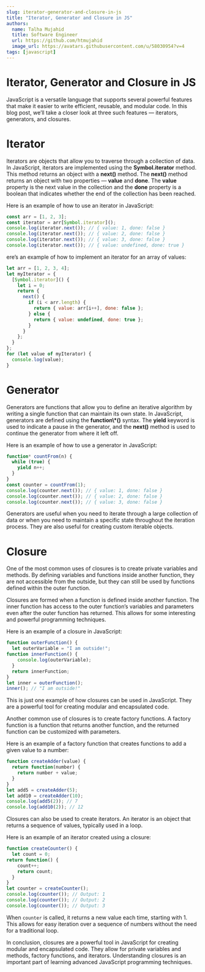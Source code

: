 ```yaml
---
slug: iterator-generator-and-closure-in-js
title: "Iterator, Generator and Closure in JS"
authors:
  name: Talha Mujahid
  title: Software Engineer
  url: https://github.com/htmujahid
  image_url: https://avatars.githubusercontent.com/u/58030954?v=4
tags: [javascript]
---
```


Iterator, Generator and Closure in JS
=====================================

JavaScript is a versatile language that supports several powerful features that make it easier to write efficient, reusable, and modular code. In this blog post, we’ll take a closer look at three such features — iterators, generators, and closures.
<!-- truncate -->

Iterator
========

Iterators are objects that allow you to traverse through a collection of data. In JavaScript, iterators are implemented using the **Symbol.iterator** method. This method returns an object with a **next()** method. The **next()** method returns an object with two properties — **value** and **done**. The **value** property is the next value in the collection and the **done** property is a boolean that indicates whether the end of the collection has been reached.

Here is an example of how to use an iterator in JavaScript:

```js
const arr = [1, 2, 3];  
const iterator = arr[Symbol.iterator]();  
console.log(iterator.next()); // { value: 1, done: false }  
console.log(iterator.next()); // { value: 2, done: false }  
console.log(iterator.next()); // { value: 3, done: false }  
console.log(iterator.next()); // { value: undefined, done: true }
```

ere’s an example of how to implement an iterator for an array of values:

```js
let arr = [1, 2, 3, 4];  
let myIterator = {  
  [Symbol.iterator]() {  
    let i = 0;  
    return {  
      next() {  
        if (i < arr.length) {  
          return { value: arr[i++], done: false };  
        } else {  
          return { value: undefined, done: true };  
        }  
      }  
    };  
  }  
};  
for (let value of myIterator) {  
  console.log(value);  
}
```

Generator
=========

Generators are functions that allow you to define an iterative algorithm by writing a single function that can maintain its own state. In JavaScript, generators are defined using the **function\\*()** syntax. The **yield** keyword is used to indicate a pause in the generator, and the **next()** method is used to continue the generator from where it left off.

Here is an example of how to use a generator in JavaScript:

```js
function* countFrom(n) {  
  while (true) {  
    yield n++;  
  }  
}  
const counter = countFrom(1);  
console.log(counter.next()); // { value: 1, done: false }  
console.log(counter.next()); // { value: 2, done: false }  
console.log(counter.next()); // { value: 3, done: false }
```

Generators are useful when you need to iterate through a large collection of data or when you need to maintain a specific state throughout the iteration process. They are also useful for creating custom iterable objects.

Closure
=======

One of the most common uses of closures is to create private variables and methods. By defining variables and functions inside another function, they are not accessible from the outside, but they can still be used by functions defined within the outer function.

Closures are formed when a function is defined inside another function. The inner function has access to the outer function’s variables and parameters even after the outer function has returned. This allows for some interesting and powerful programming techniques.

Here is an example of a closure in JavaScript:

```js
function outerFunction() {  
  let outerVariable = "I am outside!";  
function innerFunction() {  
    console.log(outerVariable);  
  }  
  return innerFunction;  
}  
let inner = outerFunction();  
inner(); // "I am outside!"
```

This is just one example of how closures can be used in JavaScript. They are a powerful tool for creating modular and encapsulated code.

Another common use of closures is to create factory functions. A factory function is a function that returns another function, and the returned function can be customized with parameters.

Here is an example of a factory function that creates functions to add a given value to a number:

```js
function createAdder(value) {  
  return function(number) {  
    return number + value;  
  }  
}  
let add5 = createAdder(5);  
let add10 = createAdder(10);  
console.log(add5(2)); // 7  
console.log(add10(2)); // 12
```

Closures can also be used to create iterators. An iterator is an object that returns a sequence of values, typically used in a loop.

Here is an example of an iterator created using a closure:

```js
function createCounter() {  
  let count = 0;  
return function() {  
    count++;  
    return count;  
  }  
}  
let counter = createCounter();  
console.log(counter()); // Output: 1  
console.log(counter()); // Output: 2  
console.log(counter()); // Output: 3
```

When `counter` is called, it returns a new value each time, starting with 1. This allows for easy iteration over a sequence of numbers without the need for a traditional loop.

In conclusion, closures are a powerful tool in JavaScript for creating modular and encapsulated code. They allow for private variables and methods, factory functions, and iterators. Understanding closures is an important part of learning advanced JavaScript programming techniques.